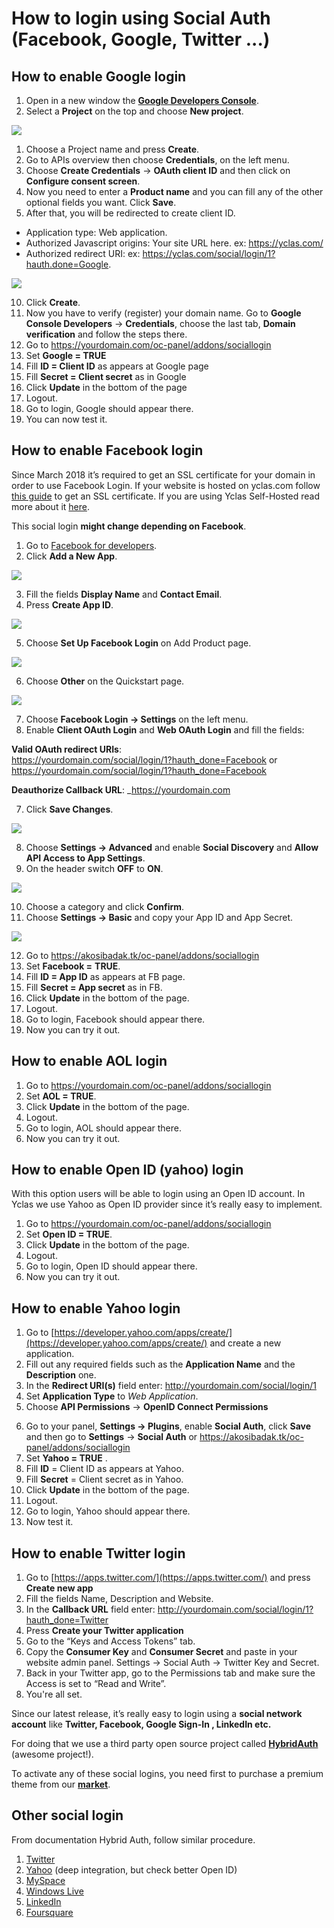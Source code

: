 # How to login using Social Auth (Facebook, Google, Twitter ...)


## How to enable Google login

1.  Open in a new window the  **[Google Developers Console](https://cloud.google.com/console#/project)**.
2.  Select a  **Project**  on the top and choose  **New  project**.

![](https://raw.githubusercontent.com/yclas/guides/master/images/login1.png)

  
1.  Choose a Project name and press  **Create**.  
2.  Go to APIs overview then choose  **Credentials**, on the left menu.  
3.  Choose  **Create Credentials**  ->  **OAuth client ID**  and then click on  **Configure consent screen**.  
4.  Now you need to enter a  **Product name**  and you can fill any of the other optional fields you want. Click  **Save**.  
5.  After that, you will be redirected to create client ID.

-   Application type: Web application.
-   Authorized Javascript origins: Your site URL here. ex: https://yclas.com/
-   Authorized redirect URI: ex: https://yclas.com/social/login/1?hauth.done=Google.

![](https://raw.githubusercontent.com/yclas/guides/master/images/login2.png)

10. Click  **Create**.  
11. Now you have to verify (register) your domain name. Go to  **Google Console Developers**  ->  **Credentials**, choose the last tab,  **Domain verification**  and follow the steps there.  
12. Go to https://yourdomain.com/oc-panel/addons/sociallogin
13. Set  **Google = TRUE**  
14. Fill  **ID = Client ID**  as appears at Google page  
15. Fill  **Secret = Client secret**  as in Google  
16. Click  **Update**  in the bottom of the page  
17. Logout.
18. Go to login, Google should appear there.  
19. You can now test it. 

  

## How to enable Facebook login

Since March 2018 it’s required to get an SSL certificate for your domain in order to use Facebook Login. If your website is hosted on yclas.com follow  [this guide](https://yclas.com/faq/ssl-encryption.html)  to get an SSL certificate. If you are using Yclas Self-Hosted read more about it  [here](https://docs.yclas.com/move-classifieds-site-http-https/).

This social login  **might change depending on Facebook**.

1. Go to  [Facebook for developers](https://developers.facebook.com/apps/).
2. Click  **Add a New App**.

![](https://raw.githubusercontent.com/yclas/guides/master/images/login3.png)

3. Fill the fields  **Display Name**  and  **Contact Email**.
4. Press  **Create App ID**.

![](https://raw.githubusercontent.com/yclas/guides/master/images/login4.png)

5. Choose  **Set Up Facebook Login**  on Add Product page.

![](https://raw.githubusercontent.com/yclas/guides/master/images/login5.png)

6. Choose  **Other**  on the Quickstart page.

![](https://raw.githubusercontent.com/yclas/guides/master/images/login6.png)

7. Choose  **Facebook Login -> Settings**  on the left menu.
8. Enable  **Client OAuth Login**  and  **Web OAuth Login**  and fill the fields:  

**Valid OAuth redirect URIs**:  
https://yourdomain.com/social/login/1?hauth_done=Facebook
or  
https://yourdomain.com/social/login/1?hauth_done=Facebook

**Deauthorize Callback URL**:  _https://yourdomain.com

7. Click  **Save Changes**.

![](https://raw.githubusercontent.com/yclas/guides/master/images/login7.png)

8. Choose  **Settings -> Advanced**  and enable  **Social Discovery**  and  **Allow API Access to App Settings**.
9. On the header switch  **OFF**  to  **ON**.

![](https://raw.githubusercontent.com/yclas/guides/master/images/login8.png)

10. Choose a category and click  **Confirm**.
11. Choose  **Settings -> Basic**  and copy your App ID and App Secret.

![](https://raw.githubusercontent.com/yclas/guides/master/images/login9.png)

12. Go to https://akosibadak.tk/oc-panel/addons/sociallogin
13. Set  **Facebook =**  **TRUE**.
14. Fill  **ID = App ID**  as appears at FB page.
15. Fill  **Secret = App secret**  as in FB.
16. Click  **Update**  in the bottom of the page.  
17. Logout.  
18. Go to login, Facebook should appear there.  
19. Now you can try it out.

## How to enable AOL login

1.  Go to https://yourdomain.com/oc-panel/addons/sociallogin
2.  Set  **AOL = TRUE**.
3.  Click  **Update**  in the bottom of the page.
4.  Logout.
5.  Go to login, AOL should appear there.
6.  Now you can try it out.

## How to enable Open ID (yahoo) login

With this option users will be able to login using an Open ID account. In Yclas we use Yahoo as Open ID provider since it’s really easy to implement.

1.  Go to https://yourdomain.com/oc-panel/addons/sociallogin
2.  Set  **Open ID = TRUE**.
3.  Click  **Update**  in the bottom of the page.
4.  Logout.
5.  Go to login, Open ID should appear there.
6. Now you can try it out.

## How to enable Yahoo login

1.  Go to  [https://developer.yahoo.com/apps/create/](https://developer.yahoo.com/apps/create/)  and create a new application.
2.  Fill out any required fields such as the  **Application Name**  and the  **Description**  one.
3.  In the  **Redirect URI(s)**  field enter: http://yourdomain.com/social/login/1
4.  Set  **Application Type**  to  _Web Application_.
5.  Choose  **API Permissions**  ->  **OpenID Connect Permissions**


[](https://raw.githubusercontent.com/yclas/guides/master/images/login10.png)

6. Go to your panel,  **Settings -> Plugins**, enable  **Social Auth**, click  **Save**  and then go to  **Settings**  ->  **Social Auth**  or https://akosibadak.tk/oc-panel/addons/sociallogin 
7. Set  **Yahoo = TRUE** .
8. Fill  **ID**  = Client ID as appears at Yahoo.
9. Fill  **Secret**  = Client secret as in Yahoo.
10. Click  **Update**  in the bottom of the page.
11. Logout.
12. Go to login, Yahoo should appear there.  
13. Now test it.

## How to enable Twitter login

1.  Go to  [https://apps.twitter.com/](https://apps.twitter.com/)  and press  **Create new app**
2.  Fill the fields Name, Description and Website.
3.  In the  **Callback URL**  field enter: http://yourdomain.com/social/login/1?hauth_done=Twitter
4.  Press  **Create your Twitter application**
5.  Go to the “Keys and Access Tokens” tab.
6.  Copy the  **Consumer Key**  and  **Consumer Secret**  and paste in your website admin panel. Settings -> Social Auth -> Twitter Key and Secret.
7.  Back in your Twitter app, go to the Permissions tab and make sure the Access is set to “Read and Write”.
8.  You're all set.

Since our latest release, it’s really easy to login using a  **social network account**  like  **Twitter, Facebook, Google Sign-In , LinkedIn etc.** 

For doing that we use a third party open source project called **[HybridAuth](https://hybridauth.github.io/hybridauth/)**  (awesome project!).

To activate any of these social logins, you need first to purchase a premium theme from our  **[market](https://selfhosted.yclas.com/)**.



## Other social login

From documentation Hybrid Auth, follow similar procedure.
1.  [Twitter](https://hybridauth.github.io/hybridauth//userguide/IDProvider_info_Twitter.html)
2.  [Yahoo](https://hybridauth.github.io/hybridauth//userguide/IDProvider_info_Yahoo.html) (deep integration, but check better Open ID)
3.  [MySpace](https://hybridauth.github.io/hybridauth//userguide/IDProvider_info_MySpace.html)
4.  [Windows Live](https://hybridauth.github.io/hybridauth//userguide/IDProvider_info_Live.html)
5.  [LinkedIn](https://hybridauth.github.io/hybridauth//userguide/IDProvider_info_LinkedIn.html)
6.  [Foursquare](https://hybridauth.github.io/hybridauth//userguide/IDProvider_info_Foursquare.html)

